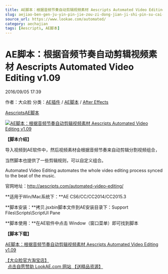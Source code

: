 ```yaml
---
title: AE脚本：根据音频节奏自动剪辑视频素材 Aescripts Automated Video Editing v1.09
slug: aejiao-ben-gen-ju-yin-pin-jie-zou-zi-dong-jian-ji-shi-pin-su-cai-aescripts-automated-video-editing-v1-09
source_url: https://www.lookae.com/automated/
category: aechajian
tags: [Aescripts, AE脚本]
---
```

# AE脚本：根据音频节奏自动剪辑视频素材 Aescripts Automated Video Editing v1.09

2016/09/05 17:39

作者：大众脸
分类：[AE插件](https://www.lookae.com/after-effects/aechajian/) / [AE脚本](https://www.lookae.com/after-effects/aescripts/) / [After Effects](https://www.lookae.com/after-effects/)

[Aescripts](https://www.lookae.com/tag/aescripts/)[AE脚本](https://www.lookae.com/tag/ae%e8%84%9a%e6%9c%ac/)

[![AE脚本：根据音频节奏自动剪辑视频素材 Aescripts Automated Video Editing v1.09](https://www.lookae.com/wp-content/uploads/2016/09/Automated-Video-Editing.jpg "AE脚本：根据音频节奏自动剪辑视频素材 Aescripts Automated Video Editing v1.09-LookAE.com")](https://www.lookae.com/wp-content/uploads/2016/09/Automated-Video-Editing.jpg)

**【脚本介绍】**

导入视频到AE软件中，然后视频素材会根据音频节奏来自动剪辑分割视频组合，

当然脚本也提供了一些剪辑规则，可以自定义组合。

Automated Video Editing automates the whole video editing process synced to the beat of the music.

官网地址：http://aescripts.com/automated-video-editing/

**适用于Win/Mac系统下：**AE CS6/CC/CC2014/CC2015.3

**脚本安装：**拷贝.jsxbin脚本文件到AE安装目录下：Support Files\Scripts\ScriptUI Pane

**脚本使用：**在AE软件中点击 Window（窗口菜单）即可找到脚本

**【脚本下载】**

[AE脚本：根据音频节奏自动剪辑视频素材 Aescripts Automated Video Editing v1.09](http://lookae.ctfile.com/fs/z9D156114679)

[【大众脸官方淘宝店】](https://lookae.taobao.com/)                [点击自愿赞助 LookAE.com 网站 【送精品资源】](https://www.lookae.com/sponsor/)
